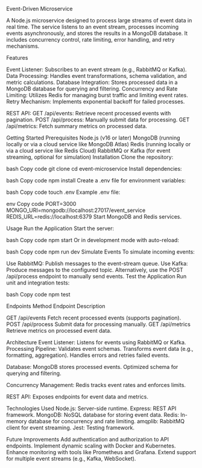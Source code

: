 Event-Driven Microservice

A Node.js microservice designed to process large streams of event data in real time. The service listens to an event stream, processes incoming events asynchronously, and stores the results in a MongoDB database. It includes concurrency control, rate limiting, error handling, and retry mechanisms.


Features

Event Listener: Subscribes to an event stream (e.g., RabbitMQ or Kafka).
Data Processing: Handles event transformations, schema validation, and metric calculations.
Database Integration: Stores processed data in a MongoDB database for querying and filtering.
Concurrency and Rate Limiting: Utilizes Redis for managing burst traffic and limiting event rates.
Retry Mechanism: Implements exponential backoff for failed processes.

REST API:
GET /api/events: Retrieve recent processed events with pagination.
POST /api/process: Manually submit data for processing.
GET /api/metrics: Fetch summary metrics on processed data.

Getting Started
Prerequisites
Node.js (v16 or later)
MongoDB (running locally or via a cloud service like MongoDB Atlas)
Redis (running locally or via a cloud service like Redis Cloud)
RabbitMQ or Kafka (for event streaming, optional for simulation)
Installation
Clone the repository:

bash
Copy code
git clone <repository-url>
cd event-microservice
Install dependencies:

bash
Copy code
npm install
Create a .env file for environment variables:

bash
Copy code
touch .env
Example .env file:

env
Copy code
PORT=3000
MONGO_URI=mongodb://localhost:27017/event_service
REDIS_URL=redis://localhost:6379
Start MongoDB and Redis services.

Usage
Run the Application
Start the server:

bash
Copy code
npm start
Or in development mode with auto-reload:

bash
Copy code
npm run dev
Simulate Events
To simulate incoming events:

Use RabbitMQ: Publish messages to the event-stream queue.
Use Kafka: Produce messages to the configured topic.
Alternatively, use the POST /api/process endpoint to manually send events.
Test the Application
Run unit and integration tests:

bash
Copy code
npm test

Endpoints
Method	Endpoint	Description

GET	/api/events	Fetch recent processed events (supports pagination).
POST	/api/process	Submit data for processing manually.
GET	/api/metrics	Retrieve metrics on processed event data.

Architecture
Event Listener: Listens for events using RabbitMQ or Kafka.
Processing Pipeline:
Validates event schemas.
Transforms event data (e.g., formatting, aggregation).
Handles errors and retries failed events.

Database:
MongoDB stores processed events.
Optimized schema for querying and filtering.

Concurrency Management:
Redis tracks event rates and enforces limits.

REST API:
Exposes endpoints for event data and metrics.

Technologies Used
Node.js: Server-side runtime.
Express: REST API framework.
MongoDB: NoSQL database for storing event data.
Redis: In-memory database for concurrency and rate limiting.
amqplib: RabbitMQ client for event streaming.
Jest: Testing framework.

Future Improvements
Add authentication and authorization to API endpoints.
Implement dynamic scaling with Docker and Kubernetes.
Enhance monitoring with tools like Prometheus and Grafana.
Extend support for multiple event streams (e.g., Kafka, WebSocket).